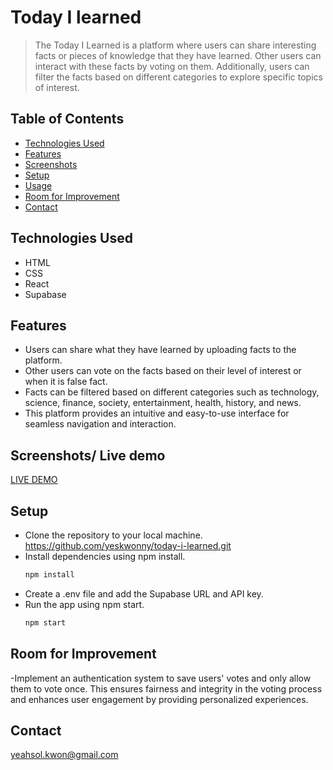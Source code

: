 # Today I learned

> The Today I Learned is a platform where users can share interesting facts or pieces of knowledge that they have learned. 
> Other users can interact with these facts by voting on them.
> Additionally, users can filter the facts based on different categories to explore specific topics of interest.

## Table of Contents

- [Technologies Used](#technologies-used)
- [Features](#features)
- [Screenshots](#screenshots)
- [Setup](#setup)
- [Usage](#usage)
- [Room for Improvement](#room-for-improvement)
- [Contact](#contact)
<!-- * [License](#license) -->



## Technologies Used
- HTML
- CSS
- React
- Supabase
  

## Features
- Users can share what they have learned by uploading facts to the platform.
- Other users can vote on the facts based on their level of interest or when it is false fact.
- Facts can be filtered based on different categories such as technology, science, finance, society, entertainment, health, history, and news.
- This platform provides an intuitive and easy-to-use interface for seamless navigation and interaction.

## Screenshots/ Live demo
[LIVE DEMO](https://what-i-learned.netlify.app/)


<!-- If you have screenshots you'd like to share, include them here. -->

## Setup

- Clone the repository to your local machine.
   https://github.com/yeskwonny/today-i-learned.git
- Install dependencies using npm install.
   ```bash
   npm install
   ```
- Create a .env file and add the Supabase URL and API key.
- Run the app using npm start.
   ```bash
   npm start
   ```
  
## Room for Improvement
-Implement an authentication system to save users' votes and only allow them to vote once. This ensures fairness and integrity in the voting process and enhances user engagement by providing personalized experiences.

  


## Contact

yeahsol.kwon@gmail.com

